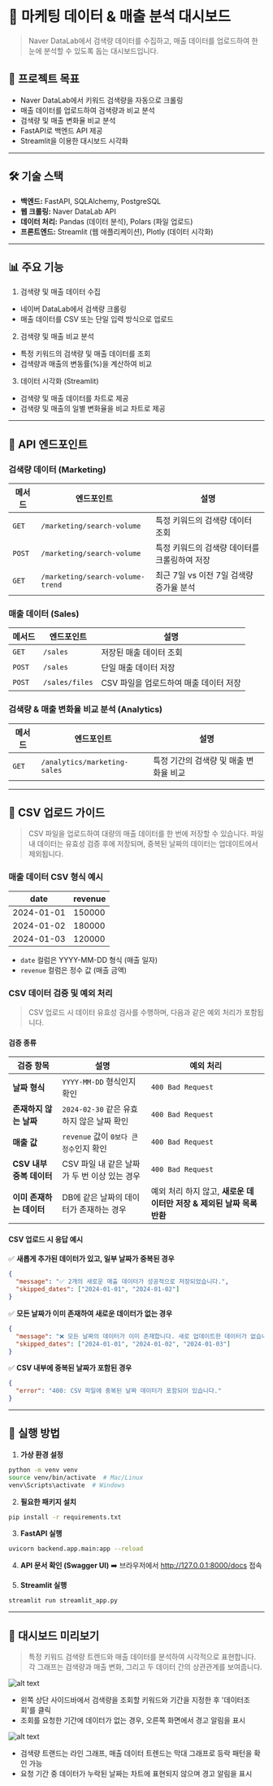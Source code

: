 # 🚀 마케팅 데이터 & 매출 분석 대시보드
> Naver DataLab에서 검색량 데이터를 수집하고, 매출 데이터를 업로드하여 한눈에 분석할 수 있도록 돕는 대시보드입니다.


## 📌 프로젝트 목표
- Naver DataLab에서 키워드 검색량을 자동으로 크롤링
- 매출 데이터를 업로드하여 검색량과 비교 분석
- 검색량 및 매출 변화율 비교 분석
- FastAPI로 백엔드 API 제공
- Streamlit을 이용한 대시보드 시각화
---
## 🛠️ 기술 스택
- **백엔드:** FastAPI, SQLAlchemy, PostgreSQL
- **웹 크롤링:** Naver DataLab API
- **데이터 처리:** Pandas (데이터 분석), Polars (파일 업로드)
- **프론트엔드:** Streamlit (웹 애플리케이션), Plotly (데이터 시각화)
---
## 📊 주요 기능
1. 검색량 및 매출 데이터 수집
- 네이버 DataLab에서 검색량 크롤링
- 매출 데이터를 CSV 또는 단일 입력 방식으로 업로드
2. 검색량 및 매출 비교 분석
- 특정 키워드의 검색량 및 매출 데이터를 조회
- 검색량과 매출의 변동률(%)을 계산하여 비교
3. 데이터 시각화 (Streamlit)
- 검색량 및 매출 데이터를 차트로 제공
- 검색량 및 매출의 일별 변화율을 비교 차트로 제공
---
## 📡 API 엔드포인트

### 검색량 데이터 (Marketing)

| 메서드 | 엔드포인트 | 설명 |
| --- | --- | --- |
| `GET` | `/marketing/search-volume` | 특정 키워드의 검색량 데이터 조회 |
| `POST` | `/marketing/search-volume` | 특정 키워드의 검색량 데이터를 크롤링하여 저장 |
| `GET` | `/marketing/search-volume-trend` | 최근 7일 vs 이전 7일 검색량 증가율 분석 |

### 매출 데이터 (Sales)

| 메서드 | 엔드포인트 | 설명 |
| --- | --- | --- |
| `GET` | `/sales` | 저장된 매출 데이터 조회 |
| `POST` | `/sales` | 단일 매출 데이터 저장 |
| `POST` | `/sales/files` | CSV 파일을 업로드하여 매출 데이터 저장 |

### 검색량 & 매출 변화율 비교 분석 (Analytics)

| 메서드 | 엔드포인트 | 설명 |
| --- | --- | --- |
| `GET` | `/analytics/marketing-sales` | 특정 기간의 검색량 및 매출 변화율 비교 |

---
## 📝 CSV 업로드 가이드
> CSV 파일을 업로드하여 대량의 매출 데이터를 한 번에 저장할 수 있습니다. 파일 내 데이터는 유효성 검증 후에 저장되며, 중복된 날짜의 데이터는 업데이트에서 제외됩니다.

### 매출 데이터 CSV 형식 예시
| date | revenue |
| --- | --- |
| 2024-01-01 | 150000 |
| 2024-01-02 | 180000 |
| 2024-01-03 | 120000 |
- `date` 컬럼은 YYYY-MM-DD 형식 (매출 일자)
- `revenue` 컬럼은 정수 값 (매출 금액)

### CSV 데이터 검증 및 예외 처리
> CSV 업로드 시 데이터 유효성 검사를 수행하며, 다음과 같은 예외 처리가 포함됩니다.  

#### 검증 종류
| 검증 항목 | 설명 | 예외 처리 |
| --- | --- | --- |
| **날짜 형식** | `YYYY-MM-DD` 형식인지 확인 | `400 Bad Request` |
| **존재하지 않는 날짜** | `2024-02-30` 같은 유효하지 않은 날짜 확인 | `400 Bad Request`  |
| **매출 값** | `revenue` 값이 `0보다 큰 정수`인지 확인 | `400 Bad Request` |
| **CSV 내부 중복 데이터** | CSV 파일 내 같은 날짜가 두 번 이상 있는 경우 | `400 Bad Request` |
| **이미 존재하는 데이터** | DB에 같은 날짜의 데이터가 존재하는 경우 | 예외 처리 하지 않고, **새로운 데이터만 저장 & 제외된 날짜 목록 반환** |

#### CSV 업로드 시 응답 예시 
✅ **새롭게 추가된 데이터가 있고, 일부 날짜가 중복된 경우**
```json
{
  "message": "✅ 2개의 새로운 매출 데이터가 성공적으로 저장되었습니다.",
  "skipped_dates": ["2024-01-01", "2024-01-02"]
}
```
✅ **모든 날짜가 이미 존재하여 새로운 데이터가 없는 경우**
```json
{
  "message": "❌ 모든 날짜의 데이터가 이미 존재합니다. 새로 업데이트한 데이터가 없습니다.",
  "skipped_dates": ["2024-01-01", "2024-01-02", "2024-01-03"]
}
```
✅ **CSV 내부에 중복된 날짜가 포함된 경우**
```json
{
  "error": "400: CSV 파일에 중복된 날짜 데이터가 포함되어 있습니다."
}
```

---
## 🚀 실행 방법
1. **가상 환경 설정**
```bash
python -m venv venv
source venv/bin/activate  # Mac/Linux
venv\Scripts\activate  # Windows
```

2. **필요한 패키지 설치**
```bash
pip install -r requirements.txt
```

3. **FastAPI 실행**
```bash
uvicorn backend.app.main:app --reload
```

4. **API 문서 확인 (Swagger UI)**
➡️ 브라우저에서 http://127.0.0.1:8000/docs 접속

5. **Streamlit 실행**
```bash
streamlit run streamlit_app.py
```

---

## 🎨 대시보드 미리보기
> 특정 키워드 검색량 트렌드와 매출 데이터를 분석하여 시각적으로 표현합니다. 각 그래프는 검색량과 매출 변화, 그리고 두 데이터 간의 상관관계를 보여줍니다.  

![alt text](image.png)
- 왼쪽 상단 사이드바에서 검색량을 조회할 키워드와 기간을 지정한 후 '데이터조회'를 클릭
- 조회를 요청한 기간에 데이터가 없는 경우, 오른쪽 화면에서 경고 알림을 표시

![alt text](image-1.png)
- 검색량 트랜드는 라인 그래프, 매출 데이터 트렌드는 막대 그래프로 등락 패턴을 확인 가능
- 요청 기간 중 데이터가 누락된 날짜는 차트에 표현되지 않으며 경고 알림을 표시
